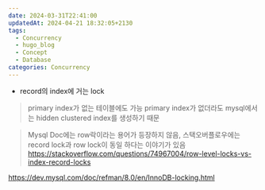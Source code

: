 ```yaml
---
date: 2024-03-31T22:41:00
updatedAt: 2024-04-21 18:32:05+2130
tags:
  - Concurrency
  - hugo_blog
  - Concept
  - Database
categories: Concurrency
---
```

- record의 index에 거는 lock

> primary index가 없는 테이블에도 가능
> primary index가 없더라도 mysql에서는 hidden clustered index를 생성하기 때문


> Mysql Doc에는 row락이라는 용어가 등장하지 않음,
> 스택오버플로우에는 record lock과 row lock이 동일 하다는 이야기가 있음
> https://stackoverflow.com/questions/74967004/row-level-locks-vs-index-record-locks


https://dev.mysql.com/doc/refman/8.0/en/InnoDB-locking.html